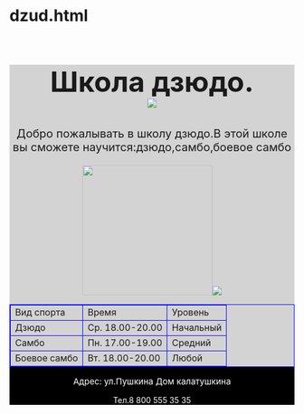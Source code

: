# dzud.html
<html>
    <header style="background-color:black">
    <p
    </header>
    <main style="background-color:lightgray">
        <h1 style="font-size:50px;background-color:lightgray; text-align:center">Школа дзюдо.<br/>
        <img src="https://www.google.com/url?sa=i&url=https%3A%2F%2Ft-l.ru%2F271175.html&psig=AOvVaw2hBejuTqS3FKTaf0NrYjpw&ust=1608454767601000&source=images&cd=vfe&ved=0CAIQjRxqFwoTCOC2itTX2e0CFQAAAAAdAAAAABAD height="150"/></h1>
        <p style="font-size:20px">Добро пожалывать в школу дзюдо.В этой школе вы сможете научится:дзюдо,самбо,боевое самбо</p>
        <img src="https://i.ytimg.com/vi/eQ9IsuYePh8/maxresdefault.jpg" height="230px";/><img src="https://www.boxland.ru/wp-content/uploads/2018/12/20181222_132601-cut.jpg"230px";/><img https://t-l.ru/i/ncr1058/175/271175/tn_271175_2cd5370b03a2460.jpg"230px"/>
         <table style="border:1px solid blue;">
        <tr>
            <td style="border:1px solid blue;">Вид спорта</td>
            <td style="border:1px solid blue;">Время</td>
            <td style="border:1px solid blue;">Уровень</td>
        </tr>
        <tr>
            <td style="border:1px solid blue;">Дзюдо</td>
            <td style="border:1px solid blue;">Ср. 18.00-20.00</td>
            <td style="border:1px solid blue;">Начальный</td>
        </tr>
        <tr>
            <td style="border:1px solid blue;">Самбо</td>
            <td style="border:1px solid blue;">Пн. 17.00-19.00</td>
            <td style="border:1px solid blue;">Средний</td>
        </tr>
        <tr>
            <td style="border:1px solid blue;">Боевое самбо</td>
            <td style="border:1px solid blue;">Вт. 18.00-20.00</td>
            <td style="border:1px solid blue;">Любой</td>
        </tr>
    </table>
    </main>
    <footer style="background-color:black;color:white;">
        <p style="font-size:15px"> Адрес:  ул.Пушкина Дом калатушкина </p>
        <p>Тел.8 800 555 35 35</p>
    </footer>
</html>
